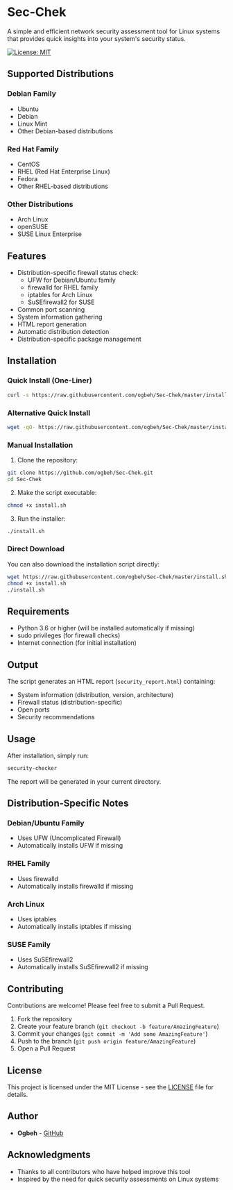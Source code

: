 # Sec-Chek

A simple and efficient network security assessment tool for Linux systems that provides quick insights into your system's security status.

[![License: MIT](https://img.shields.io/badge/License-MIT-yellow.svg)](https://opensource.org/licenses/MIT)

## Supported Distributions

### Debian Family
- Ubuntu
- Debian
- Linux Mint
- Other Debian-based distributions

### Red Hat Family
- CentOS
- RHEL (Red Hat Enterprise Linux)
- Fedora
- Other RHEL-based distributions

### Other Distributions
- Arch Linux
- openSUSE
- SUSE Linux Enterprise

## Features

- Distribution-specific firewall status check:
  - UFW for Debian/Ubuntu family
  - firewalld for RHEL family
  - iptables for Arch Linux
  - SuSEfirewall2 for SUSE
- Common port scanning
- System information gathering
- HTML report generation
- Automatic distribution detection
- Distribution-specific package management

## Installation

### Quick Install (One-Liner)
```bash
curl -s https://raw.githubusercontent.com/ogbeh/Sec-Chek/master/install.sh | bash
```

### Alternative Quick Install
```bash
wget -qO- https://raw.githubusercontent.com/ogbeh/Sec-Chek/master/install.sh | bash
```

### Manual Installation

1. Clone the repository:
```bash
git clone https://github.com/ogbeh/Sec-Chek.git
cd Sec-Chek
```

2. Make the script executable:
```bash
chmod +x install.sh
```

3. Run the installer:
```bash
./install.sh
```

### Direct Download
You can also download the installation script directly:
```bash
wget https://raw.githubusercontent.com/ogbeh/Sec-Chek/master/install.sh
chmod +x install.sh
./install.sh
```

## Requirements

- Python 3.6 or higher (will be installed automatically if missing)
- sudo privileges (for firewall checks)
- Internet connection (for initial installation)

## Output

The script generates an HTML report (`security_report.html`) containing:
- System information (distribution, version, architecture)
- Firewall status (distribution-specific)
- Open ports
- Security recommendations

## Usage

After installation, simply run:
```bash
security-checker
```

The report will be generated in your current directory.

## Distribution-Specific Notes

### Debian/Ubuntu Family
- Uses UFW (Uncomplicated Firewall)
- Automatically installs UFW if missing

### RHEL Family
- Uses firewalld
- Automatically installs firewalld if missing

### Arch Linux
- Uses iptables
- Automatically installs iptables if missing

### SUSE Family
- Uses SuSEfirewall2
- Automatically installs SuSEfirewall2 if missing

## Contributing

Contributions are welcome! Please feel free to submit a Pull Request.

1. Fork the repository
2. Create your feature branch (`git checkout -b feature/AmazingFeature`)
3. Commit your changes (`git commit -m 'Add some AmazingFeature'`)
4. Push to the branch (`git push origin feature/AmazingFeature`)
5. Open a Pull Request

## License

This project is licensed under the MIT License - see the [LICENSE](LICENSE) file for details.

## Author

- **Ogbeh** - [GitHub](https://github.com/ogbeh)

## Acknowledgments

- Thanks to all contributors who have helped improve this tool
- Inspired by the need for quick security assessments on Linux systems